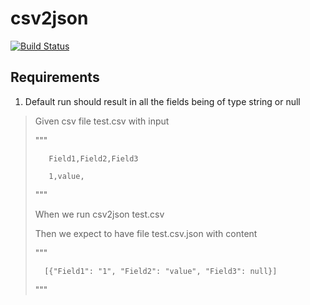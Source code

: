 # csv2json

[![Build Status](https://travis-ci.org/amFvcg/csv_parser.svg?branch=master)](https://travis-ci.org/amFvcg/csv_parser)

## Requirements

1. Default run should result in all the fields being of type string or null

>    Given csv file test.csv with input
>
>    """
>
>        Field1,Field2,Field3
>
>        1,value,
>
>    """
>
>    When we run csv2json test.csv
>
>    Then we expect to have file test.csv.json with content
>
>    """
>
>       [{"Field1": "1", "Field2": "value", "Field3": null}]
>
>    """
